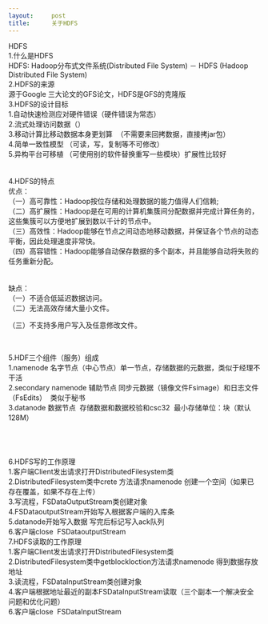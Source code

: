 ```yaml
---
layout:     post
title:      关于HDFS
---
```

<div id="article_content" class="article_content clearfix csdn-tracking-statistics" data-pid="blog" data-mod="popu_307" data-dsm="post">
								            <link rel="stylesheet" href="https://csdnimg.cn/release/phoenix/template/css/ck_htmledit_views-f76675cdea.css">
						<div class="htmledit_views" id="content_views">
                
HDFS<br>
1.什么是HDFS<br>
HDFS: Hadoop分布式文件系统(Distributed File System) － HDFS (Hadoop Distributed File System)<br>
2.HDFS的来源<br>
源于Google 三大论文的GFS论文，HDFS是GFS的克隆版<br>
3.HDFS的设计目标<br>
1.自动快速检测应对硬件错误（硬件错误为常态）<br>
2.流式处理访问数据（）<br>
3.移动计算比移动数据本身更划算  （不需要来回拷数据，直接拷jar包）<br>
4.简单一致性模型 （可读，写，复制等不可修改）<br>
5.异构平台可移植 （可使用别的软件替换重写一些模块）扩展性比较好<br><br><br>
4.HDFS的特点<br>
优点：<br>
（一）高可靠性：Hadoop按位存储和处理数据的能力值得人们信赖;<br>
（二）高扩展性：Hadoop是在可用的计算机集簇间分配数据并完成计算任务的，这些集簇可以方便地扩展到数以千计的节点中。<br>
（三）高效性：Hadoop能够在节点之间动态地移动数据，并保证各个节点的动态平衡，因此处理速度非常快。<br>
（四）高容错性：Hadoop能够自动保存数据的多个副本，并且能够自动将失败的任务重新分配。<br><br><br>
缺点：<br>
（一）不适合低延迟数据访问。<br>
（二）无法高效存储大量小文件。<br><p>（三）不支持多用户写入及任意修改文件。</p>
<p><br></p>
5.HDF三个组件（服务）组成<br>
1.namenode 名字节点（中心节点）单一节点，存储数据的元数据，类似于经理不干活<br>
2.secondary namenode 辅助节点 同步元数据（镜像文件Fsimage）和日志文件（FsEdits）  类似于秘书<br>
3.datanode 数据节点  存储数据和数据校验和csc32  最小存储单位：块（默认128M）<br><br><br><br><br>
6.HDFS写的工作原理<br>
1.客户端Client发出请求打开DistributedFilesystem类<br>
2.DistributedFilesystem类中crete 方法请求namenode 创建一个空间（如果已存在覆盖，如果不存在上传）<br>
3.写流程，FSDataOutputStream类创建对象<br>
4.FSDataoutputStream开始写入根据客户端的入库条<br>
5.datanode开始写入数据 写完后标记写入ack队列<br>
6.客户端close  FSDataoutputStream<br>
7.HDFS读取的工作原理<br>
1.客户端Client发出请求打开DistributedFilesystem类<br>
2.DistributedFilesystem类中getblockloction方法请求namenode 得到数据存放地址<br>
3.读流程，FSDataInputStream类创建对象<br>
4.客户端根据地址最近的副本FSDataInputStream读取（三个副本一个解决安全问题和优化问题）<br>
6.客户端close  FSDataInputStream
            </div>
                </div>